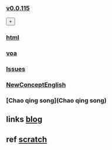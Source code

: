 <DIV ID = 'id_div_4_english_blPlx'></div>

### [v0.0.115 ](https://github.com/littleflute/english/edit/master/README.md) 
<div><button id="id_btn_4_blApp">+</button></div>

### [html](html)
### [voa](voa)
### [Issues](Issues)
### [NewConceptEnglish](NewConceptEnglish)
### [Chao qing song](Chao qing song) 

## links  <a target = "_blank" href = "https://littleflute.github.io/blog/">blog</a>
## ref  <a target = "_blank" href = "https://scratch.mit.edu/">scratch</a>

<script src="https://www.w3schools.com/lib/w3.js"></script>
<script src="https://littleflute.github.io/JavaScript/blclass.js" ></script>
<script src="https://littleflute.github.io/JavaScript/blApp.js"></script>
<script src="blAppPlx.js"></script>
